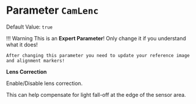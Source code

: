 # Parameter `CamLenc`
Default Value: `true`

!!! Warning
    This is an **Expert Parameter**! Only change it if you understand what it does!

    After changing this parameter you need to update your reference image and alignment markers!

**Lens Correction**

Enable/Disable lens correction.

This can help compensate for light fall-off at the edge of the sensor area.
